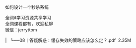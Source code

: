 如何设计一个秒杀系统

全网it学习资源共享学习<br>全网课程都有，欢迎私聊<br>微信：jerryttom<br>

| &nbsp;&nbsp;└──08丨答疑解惑：缓存失效的策略应该怎么定？.pdf &nbsp;2.35M